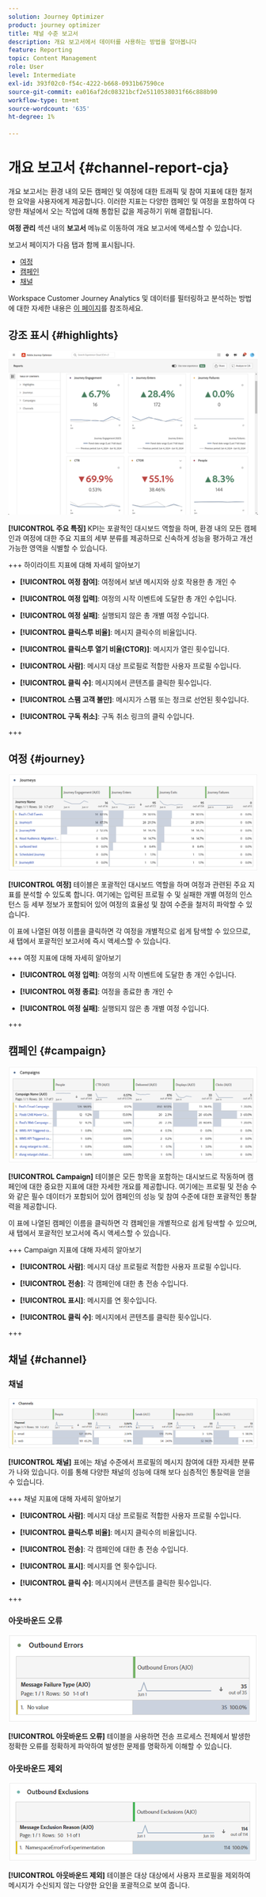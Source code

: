 ```yaml
---
solution: Journey Optimizer
product: journey optimizer
title: 채널 수준 보고서
description: 개요 보고서에서 데이터를 사용하는 방법을 알아봅니다
feature: Reporting
topic: Content Management
role: User
level: Intermediate
exl-id: 393f02c0-f54c-4222-b668-0931b67590ce
source-git-commit: ea016af2dc08321bcf2e5110538031f66c888b90
workflow-type: tm+mt
source-wordcount: '635'
ht-degree: 1%

---
```


# 개요 보고서 {#channel-report-cja}

개요 보고서는 환경 내의 모든 캠페인 및 여정에 대한 트래픽 및 참여 지표에 대한 철저한 요약을 사용자에게 제공합니다. 이러한 지표는 다양한 캠페인 및 여정을 포함하여 다양한 채널에서 오는 작업에 대해 통합된 값을 제공하기 위해 결합됩니다.

**여정 관리** 섹션 내의 **보고서** 메뉴로 이동하여 개요 보고서에 액세스할 수 있습니다.

보고서 페이지가 다음 탭과 함께 표시됩니다.

* [여정](#journey)
* [캠페인](#campaign)
* [채널](#channel)

Workspace Customer Journey Analytics 및 데이터를 필터링하고 분석하는 방법에 대한 자세한 내용은 [이 페이지](https://experienceleague.adobe.com/en/docs/analytics-platform/using/cja-workspace/home)를 참조하세요.

## 강조 표시 {#highlights}

![](assets/cja-highlights.png)

**[!UICONTROL 주요 특징]** KPI는 포괄적인 대시보드 역할을 하며, 환경 내의 모든 캠페인과 여정에 대한 주요 지표의 세부 분류를 제공하므로 신속하게 성능을 평가하고 개선 가능한 영역을 식별할 수 있습니다.

+++ 하이라이트 지표에 대해 자세히 알아보기

* **[!UICONTROL 여정 참여]**: 여정에서 보낸 메시지와 상호 작용한 총 개인 수

* **[!UICONTROL 여정 입력]**: 여정의 시작 이벤트에 도달한 총 개인 수입니다.

* **[!UICONTROL 여정 실패]**: 실행되지 않은 총 개별 여정 수입니다.

* **[!UICONTROL 클릭스루 비율]**: 메시지 클릭수의 비율입니다.

* **[!UICONTROL 클릭스루 열기 비율(CTOR)]**: 메시지가 열린 횟수입니다.

* **[!UICONTROL 사람]**: 메시지 대상 프로필로 적합한 사용자 프로필 수입니다.

* **[!UICONTROL 클릭 수]**: 메시지에서 콘텐츠를 클릭한 횟수입니다.

* **[!UICONTROL 스팸 고객 불만]**: 메시지가 스팸 또는 정크로 선언된 횟수입니다.

* **[!UICONTROL 구독 취소]**: 구독 취소 링크의 클릭 수입니다.

+++

## 여정 {#journey}

![](assets/cja-channel-journeys.png)

**[!UICONTROL 여정]** 테이블은 포괄적인 대시보드 역할을 하며 여정과 관련된 주요 지표를 분석할 수 있도록 합니다. 여기에는 입력된 프로필 수 및 실패한 개별 여정의 인스턴스 등 세부 정보가 포함되어 있어 여정의 효율성 및 참여 수준을 철저히 파악할 수 있습니다.

이 표에 나열된 여정 이름을 클릭하면 각 여정을 개별적으로 쉽게 탐색할 수 있으므로, 새 탭에서 포괄적인 보고서에 즉시 액세스할 수 있습니다.

+++ 여정 지표에 대해 자세히 알아보기

* **[!UICONTROL 여정 입력]**: 여정의 시작 이벤트에 도달한 총 개인 수입니다.

* **[!UICONTROL 여정 종료]**: 여정을 종료한 총 개인 수

* **[!UICONTROL 여정 실패]**: 실행되지 않은 총 개별 여정 수입니다.

+++

## 캠페인 {#campaign}

![](assets/cja-channel-campaigns.png)

**[!UICONTROL Campaign]** 테이블은 모든 항목을 포함하는 대시보드로 작동하며 캠페인에 대한 중요한 지표에 대한 자세한 개요를 제공합니다. 여기에는 프로필 및 전송 수와 같은 필수 데이터가 포함되어 있어 캠페인의 성능 및 참여 수준에 대한 포괄적인 통찰력을 제공합니다.

이 표에 나열된 캠페인 이름을 클릭하면 각 캠페인을 개별적으로 쉽게 탐색할 수 있으며, 새 탭에서 포괄적인 보고서에 즉시 액세스할 수 있습니다.

+++ Campaign 지표에 대해 자세히 알아보기

* **[!UICONTROL 사람]**: 메시지 대상 프로필로 적합한 사용자 프로필 수입니다.

* **[!UICONTROL 전송]**: 각 캠페인에 대한 총 전송 수입니다.

* **[!UICONTROL 표시]**: 메시지를 연 횟수입니다.

* **[!UICONTROL 클릭 수]**: 메시지에서 콘텐츠를 클릭한 횟수입니다.

+++

## 채널 {#channel}

### 채널

![](assets/cja-channels.png)

**[!UICONTROL 채널]** 표에는 채널 수준에서 프로필의 메시지 참여에 대한 자세한 분류가 나와 있습니다. 이를 통해 다양한 채널의 성능에 대해 보다 심층적인 통찰력을 얻을 수 있습니다.

+++ 채널 지표에 대해 자세히 알아보기

* **[!UICONTROL 사람]**: 메시지 대상 프로필로 적합한 사용자 프로필 수입니다.

* **[!UICONTROL 클릭스루 비율]**: 메시지 클릭수의 비율입니다.

* **[!UICONTROL 전송]**: 각 캠페인에 대한 총 전송 수입니다.

* **[!UICONTROL 표시]**: 메시지를 연 횟수입니다.

* **[!UICONTROL 클릭 수]**: 메시지에서 콘텐츠를 클릭한 횟수입니다.

+++

### 아웃바운드 오류

![](assets/cja-channels-outbound-errors.png)

**[!UICONTROL 아웃바운드 오류]** 테이블을 사용하면 전송 프로세스 전체에서 발생한 정확한 오류를 정확하게 파악하여 발생한 문제를 명확하게 이해할 수 있습니다.

### 아웃바운드 제외

![](assets/cja-channels-outbound-excluded.png)

**[!UICONTROL 아웃바운드 제외]** 테이블은 대상 대상에서 사용자 프로필을 제외하여 메시지가 수신되지 않는 다양한 요인을 포괄적으로 보여 줍니다.
